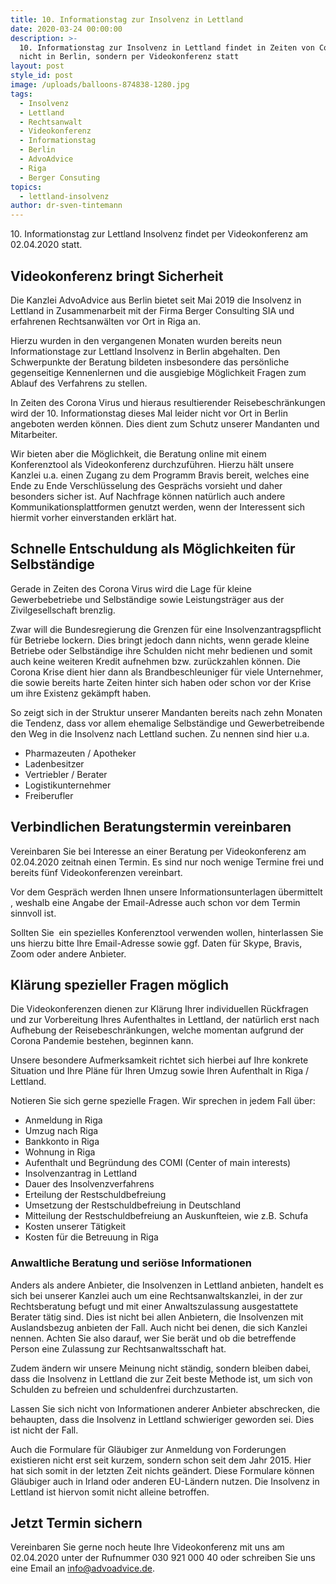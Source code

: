 ```yaml
---
title: 10. Informationstag zur Insolvenz in Lettland
date: 2020-03-24 00:00:00
description: >-
  10. Informationstag zur Insolvenz in Lettland findet in Zeiten von Corona
  nicht in Berlin, sondern per Videokonferenz statt
layout: post
style_id: post
image: /uploads/balloons-874838-1280.jpg
tags:
  - Insolvenz
  - Lettland
  - Rechtsanwalt
  - Videokonferenz
  - Informationstag
  - Berlin
  - AdvoAdvice
  - Riga
  - Berger Consuting
topics:
  - lettland-insolvenz
author: dr-sven-tintemann
---
```


10\. Informationstag zur Lettland Insolvenz findet per Videokonferenz am 02.04.2020 statt.

## Videokonferenz bringt Sicherheit

Die Kanzlei AdvoAdvice aus Berlin bietet seit Mai 2019 die Insolvenz in Lettland in Zusammenarbeit mit der Firma Berger Consulting SIA und erfahrenen Rechtsanwälten vor Ort in Riga an.

Hierzu wurden in den vergangenen Monaten wurden bereits neun Informationstage zur Lettland Insolvenz in Berlin abgehalten. Den Schwerpunkte der Beratung bildeten insbesondere das persönliche gegenseitige Kennenlernen und die ausgiebige Möglichkeit Fragen zum Ablauf des Verfahrens zu stellen.

In Zeiten des Corona Virus und hieraus resultierender Reisebeschränkungen wird der 10. Informationstag dieses Mal leider nicht vor Ort in Berlin angeboten werden können. Dies dient zum Schutz unserer Mandanten und Mitarbeiter.&nbsp;

Wir bieten aber die Möglichkeit, die Beratung online mit einem Konferenztool als Videokonferenz durchzuführen. Hierzu hält unsere Kanzlei u.a. einen Zugang zu dem Programm Bravis bereit, welches eine Ende zu Ende Verschlüsselung des Gesprächs vorsieht und daher besonders sicher ist. Auf Nachfrage können natürlich auch andere Kommunikationsplattformen genutzt werden, wenn der Interessent sich hiermit vorher einverstanden erklärt hat.&nbsp;

## Schnelle Entschuldung als Möglichkeiten für Selbständige&nbsp;

Gerade in Zeiten des Corona Virus wird die Lage für kleine Gewerbebetriebe und Selbständige sowie Leistungsträger aus der Zivilgesellschaft brenzlig.&nbsp;

Zwar will die Bundesregierung die Grenzen für eine Insolvenzantragspflicht für Betriebe lockern. Dies bringt jedoch dann nichts, wenn gerade kleine Betriebe oder Selbständige ihre Schulden nicht mehr bedienen und somit auch keine weiteren Kredit aufnehmen bzw. zurückzahlen können. Die Corona Krise dient hier dann als Brandbeschleuniger für viele Unternehmer, die sowie bereits harte Zeiten hinter sich haben oder schon vor der Krise um ihre Existenz gekämpft haben.&nbsp;

So zeigt sich in der Struktur unserer Mandanten bereits nach zehn Monaten die Tendenz, dass vor allem ehemalige Selbständige und Gewerbetreibende den Weg in die Insolvenz nach Lettland suchen. Zu nennen sind hier u.a.

* Pharmazeuten / Apotheker
* Ladenbesitzer
* Vertriebler / Berater
* Logistikunternehmer
* Freiberufler

## Verbindlichen Beratungstermin vereinbaren

Vereinbaren Sie bei Interesse an einer Beratung per Videokonferenz am 02.04.2020 zeitnah einen Termin. Es sind nur noch wenige Termine frei und bereits fünf Videokonferenzen vereinbart.&nbsp;

Vor dem Gespräch werden Ihnen unsere Informationsunterlagen übermittelt , weshalb eine Angabe der Email-Adresse auch schon vor dem Termin sinnvoll ist.

Sollten Sie&nbsp; ein spezielles Konferenztool verwenden wollen, hinterlassen Sie uns hierzu bitte Ihre Email-Adresse sowie ggf. Daten für Skype, Bravis, Zoom oder andere Anbieter.

## Klärung spezieller Fragen möglich

Die Videokonferenzen dienen zur Klärung Ihrer individuellen Rückfragen und zur Vorbereitung Ihres Aufenthaltes in Lettland, der natürlich erst nach Aufhebung der Reisebeschränkungen, welche momentan aufgrund der Corona Pandemie bestehen, beginnen kann.&nbsp;

Unsere besondere Aufmerksamkeit richtet sich hierbei auf Ihre konkrete Situation und Ihre Pläne für Ihren Umzug sowie Ihren Aufenthalt in Riga / Lettland.

Notieren Sie sich gerne spezielle Fragen. Wir sprechen in jedem Fall über:

* Anmeldung in Riga
* Umzug nach Riga
* Bankkonto in Riga
* Wohnung in Riga
* Aufenthalt und Begründung des COMI (Center of main interests)
* Insolvenzantrag in Lettland
* Dauer des Insolvenzverfahrens
* Erteilung der Restschuldbefreiung
* Umsetzung der Restschuldbefreiung in Deutschland
* Mitteilung der Restschuldbefreiung an Auskunfteien, wie z.B. Schufa
* Kosten unserer Tätigkeit
* Kosten für die Betreuung in Riga

### Anwaltliche Beratung und seriöse Informationen

Anders als andere Anbieter, die Insolvenzen in Lettland anbieten, handelt es sich bei unserer Kanzlei auch um eine Rechtsanwaltskanzlei, in der zur Rechtsberatung befugt und mit einer Anwaltszulassung ausgestattete Berater tätig sind. Dies ist nicht bei allen Anbietern, die Insolvenzen mit Auslandsbezug anbieten der Fall. Auch nicht bei denen, die sich Kanzlei nennen. Achten Sie also darauf, wer Sie berät und ob die betreffende Person eine Zulassung zur Rechtsanwaltsschaft hat.&nbsp;

Zudem ändern wir unsere Meinung nicht ständig, sondern bleiben dabei, dass die Insolvenz in Lettland die zur Zeit beste Methode ist, um sich von Schulden zu befreien und schuldenfrei durchzustarten.&nbsp;

Lassen Sie sich nicht von Informationen anderer Anbieter abschrecken, die behaupten, dass die Insolvenz in Lettland schwieriger geworden sei. Dies ist nicht der Fall.

Auch die Formulare für Gläubiger zur Anmeldung von Forderungen existieren nicht erst seit kurzem, sondern schon seit dem Jahr 2015. Hier hat sich somit in der letzten Zeit nichts geändert. Diese Formulare können Gläubiger auch in Irland oder anderen EU-Ländern nutzen. Die Insolvenz in Lettland ist hiervon somit nicht alleine betroffen.&nbsp;

## Jetzt Termin sichern

Vereinbaren Sie gerne noch heute Ihre Videokonferenz mit uns am 02.04.2020 unter der Rufnummer 030 921 000 40 oder schreiben Sie uns eine Email an info@advoadvice.de.